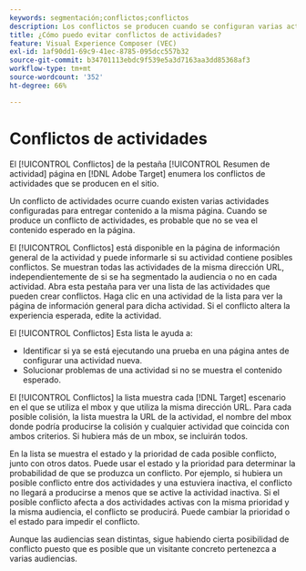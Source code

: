 ```yaml
---
keywords: segmentación;conflictos;conflictos
description: Los conflictos se producen cuando se configuran varias actividades para enviar contenido a la misma página. Obtenga información sobre cómo evitar conflictos al utilizar Adobe Target.
title: ¿Cómo puedo evitar conflictos de actividades?
feature: Visual Experience Composer (VEC)
exl-id: 1af90dd1-69c9-41ec-8785-095dcc557b32
source-git-commit: b34701113ebdc9f539e5a3d7163aa3dd85368af3
workflow-type: tm+mt
source-wordcount: '352'
ht-degree: 66%

---
```


# Conflictos de actividades

El [!UICONTROL Conflictos] de la pestaña [!UICONTROL Resumen de actividad] página en [!DNL Adobe Target] enumera los conflictos de actividades que se producen en el sitio.

Un conflicto de actividades ocurre cuando existen varias actividades configuradas para entregar contenido a la misma página. Cuando se produce un conflicto de actividades, es probable que no se vea el contenido esperado en la página.

El [!UICONTROL Conflictos] está disponible en la página de información general de la actividad y puede informarle si su actividad contiene posibles conflictos. Se muestran todas las actividades de la misma dirección URL, independientemente de si se ha segmentado la audiencia o no en cada actividad. Abra esta pestaña para ver una lista de las actividades que pueden crear conflictos. Haga clic en una actividad de la lista para ver la página de información general para dicha actividad. Si el conflicto altera la experiencia esperada, edite la actividad.

El [!UICONTROL Conflictos] Esta lista le ayuda a:

* Identificar si ya se está ejecutando una prueba en una página antes de configurar una actividad nueva.
* Solucionar problemas de una actividad si no se muestra el contenido esperado.

El [!UICONTROL Conflictos] la lista muestra cada [!DNL Target] escenario en el que se utiliza el mbox y que utiliza la misma dirección URL. Para cada posible colisión, la lista muestra la URL de la actividad, el nombre del mbox donde podría producirse la colisión y cualquier actividad que coincida con ambos criterios. Si hubiera más de un mbox, se incluirán todos.

En la lista se muestra el estado y la prioridad de cada posible conflicto, junto con otros datos. Puede usar el estado y la prioridad para determinar la probabilidad de que se produzca un conflicto. Por ejemplo, si hubiera un posible conflicto entre dos actividades y una estuviera inactiva, el conflicto no llegará a producirse a menos que se active la actividad inactiva. Si el posible conflicto afecta a dos actividades activas con la misma prioridad y la misma audiencia, el conflicto se producirá. Puede cambiar la prioridad o el estado para impedir el conflicto.

Aunque las audiencias sean distintas, sigue habiendo cierta posibilidad de conflicto puesto que es posible que un visitante concreto pertenezca a varias audiencias.
